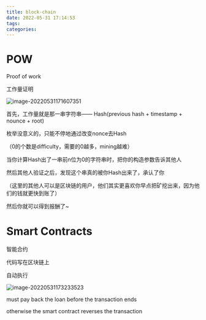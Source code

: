 ```yaml
---
title: block-chain
date: 2022-05-31 17:14:53
tags:
categories:
---
```




# POW

Proof of work

工作量证明

![image-20220531171607351](https://picgo-freejim.oss-cn-beijing.aliyuncs.com/image-20220531171607351.png)

首先，工作量就是那一串字符串—— Hash(previous hash + timestamp + nounce + root)

枚举没意义的，只能不停地通过改变nonce去Hash

（0的个数是difficulty，需要的0越多，mining越难）

当你计算Hash出了一串前n位为0的字符串时，把你的构造参数告诉其他人

然后其他人验证之后，发现这个串真的被你Hash出来了，承认了你

（这里的其他人可以是区块链的用户，他们其实更喜欢你早点把矿挖出来，因为他们的钱就更快到账了）

然后你就可以得到报酬了~



# Smart Contracts

智能合约

代码写在区块链上

自动执行

![image-20220531173233523](https://picgo-freejim.oss-cn-beijing.aliyuncs.com/image-20220531173233523.png)



must pay back the loan before the transaction ends

otherwise the smart contract reverses the transaction
